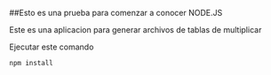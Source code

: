 ##Esto es una prueba para comenzar a conocer NODE.JS


Este es una aplicacion para generar archivos de tablas de multiplicar


Ejecutar este comando

```
npm install
```
